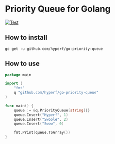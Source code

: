 # Priority Queue for Golang

[![Test](https://github.com/hyperf/go-priority-queue/actions/workflows/test.yml/badge.svg)](https://github.com/hyperf/go-priority-queue/actions/workflows/test.yml)

## How to install

```shell
go get -u github.com/hyperf/go-priority-queue
```

## How to use

```go
package main

import (
	"fmt"
	q "github.com/hyperf/go-priority-queue"
)

func main() {
	queue := &q.PriorityQueue[string]{}
	queue.Insert("Hyperf", 1)
	queue.Insert("Swoole", 2)
	queue.Insert("Swow", 0)

	fmt.Print(queue.ToArray())
}

```